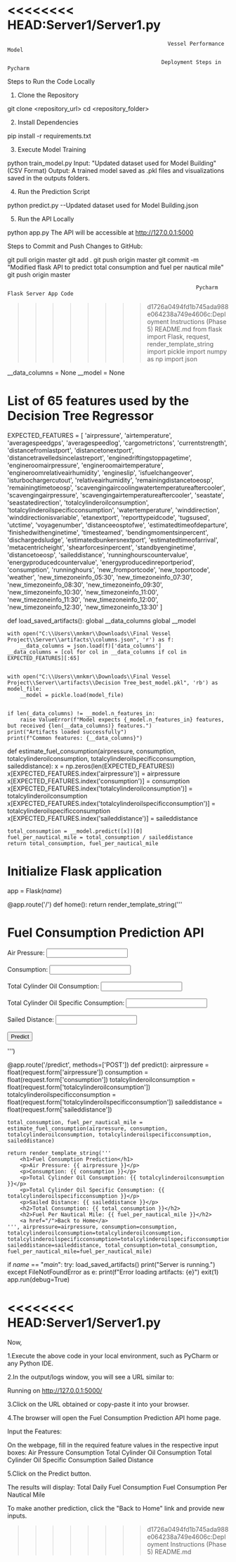 <<<<<<<< HEAD:Server1/Server1.py
========
                                                       Vessel Performance Model
                                                        
                                                     Deployment Steps in Pycharm


Steps to Run the Code Locally

1. Clone the Repository

git clone <repository_url>
cd <repository_folder>

2. Install Dependencies

pip install -r requirements.txt

3. Execute Model Training

python train_model.py
Input: "Updated dataset used for Model Building"(CSV Format)
Output: A trained model saved as .pkl files and visualizations saved in the outputs folders.

4. Run the Prediction Script

python predict.py --Updated dataset used for Model Building.json

5. Run the API Locally

python app.py
The API will be accessible at http://127.0.0.1:5000

Steps to Commit and Push Changes to GitHub:

git pull origin master 
git add .
git push origin master 
git commit -m "Modified flask API to predict total consumption and fuel per nautical mile"
git push origin master 


                                                                Pycharm Flask Server App Code



>>>>>>>> d1726a0494fd1b745ada988e064238a749e4606c:Deployment Instructions (Phase 5) README.md
from flask import Flask, request, render_template_string
import pickle
import numpy as np
import json



__data_columns = None
__model = None

# List of 65 features used by the Decision Tree Regressor
EXPECTED_FEATURES = [
    'airpressure', 'airtemperature', 'averagespeedgps', 'averagespeedlog', 'cargometrictons',
    'currentstrength', 'distancefromlastport', 'distancetonextport', 'distancetravelledsincelastreport',
    'enginedriftingstoppagetime', 'engineroomairpressure', 'engineroomairtemperature',
    'engineroomrelativeairhumidity', 'engineslip', 'isfuelchangeover', 'isturbochargercutout',
    'relativeairhumidity', 'remainingdistancetoeosp', 'remainingtimetoeosp',
    'scavengingaircoolingwatertemperatureaftercooler', 'scavengingairpressure',
    'scavengingairtemperatureaftercooler', 'seastate', 'seastatedirection', 'totalcylinderoilconsumption',
    'totalcylinderoilspecificconsumption', 'watertemperature', 'winddirection',
    'winddirectionisvariable', 'etanextport', 'reporttypeidcode', 'tugsused', 'utctime', 'voyagenumber',
    'distanceeosptofwe', 'estimatedtimeofdeparture', 'finishedwithenginetime', 'timesteamed',
    'bendingmomentsinpercent', 'dischargedsludge', 'estimatedbunkersnextport',
    'estimatedtimeofarrival', 'metacentricheight', 'shearforcesinpercent', 'standbyenginetime',
    'distancetoeosp', 'saileddistance', 'runninghourscountervalue', 'energyproducedcountervalue',
    'energyproducedinreportperiod', 'consumption', 'runninghours', 'new_fromportcode',
    'new_toportcode', 'weather', 'new_timezoneinfo_05:30', 'new_timezoneinfo_07:30',
    'new_timezoneinfo_08:30', 'new_timezoneinfo_09:30', 'new_timezoneinfo_10:30',
    'new_timezoneinfo_11:00', 'new_timezoneinfo_11:30', 'new_timezoneinfo_12:00',
    'new_timezoneinfo_12:30', 'new_timezoneinfo_13:30'
]

def load_saved_artifacts():
    global __data_columns
    global __model

    
    with open("C:\\Users\\mnkmr\\Downloads\\Final Vessel Project\\Server\\artifacts\\columns.json", 'r') as f:
        __data_columns = json.load(f)['data_columns']
    __data_columns = [col for col in __data_columns if col in EXPECTED_FEATURES][:65]

    
    with open("C:\\Users\\mnkmr\\Downloads\\Final Vessel Project\\Server\\artifacts\\Decision Tree_best_model.pkl", 'rb') as model_file:
        __model = pickle.load(model_file)

    
    if len(_data_columns) != __model.n_features_in:
        raise ValueError(f"Model expects {_model.n_features_in} features, but received {len(__data_columns)} features.")
    print("Artifacts loaded successfully")
    print(f"Common features: {__data_columns}")

def estimate_fuel_consumption(airpressure, consumption, totalcylinderoilconsumption, totalcylinderoilspecificconsumption, saileddistance):
    x = np.zeros(len(EXPECTED_FEATURES))
    x[EXPECTED_FEATURES.index('airpressure')] = airpressure
    x[EXPECTED_FEATURES.index('consumption')] = consumption
    x[EXPECTED_FEATURES.index('totalcylinderoilconsumption')] = totalcylinderoilconsumption
    x[EXPECTED_FEATURES.index('totalcylinderoilspecificconsumption')] = totalcylinderoilspecificconsumption
    x[EXPECTED_FEATURES.index('saileddistance')] = saileddistance

    total_consumption = __model.predict([x])[0]
    fuel_per_nautical_mile = total_consumption / saileddistance
    return total_consumption, fuel_per_nautical_mile

# Initialize Flask application
app = Flask(_name_)

@app.route('/')
def home():
    return render_template_string('''
        <h1>Fuel Consumption Prediction API</h1>
        <form action="/predict" method="post">
            <label for="airpressure">Air Pressure:</label>
            <input type="text" id="airpressure" name="airpressure"><br><br>
            <label for="consumption">Consumption:</label>
            <input type="text" id="consumption" name="consumption"><br><br>
            <label for="totalcylinderoilconsumption">Total Cylinder Oil Consumption:</label>
            <input type="text" id="totalcylinderoilconsumption" name="totalcylinderoilconsumption"><br><br>
            <label for="totalcylinderoilspecificconsumption">Total Cylinder Oil Specific Consumption:</label>
            <input type="text" id="totalcylinderoilspecificconsumption" name="totalcylinderoilspecificconsumption"><br><br>
            <label for="saileddistance">Sailed Distance:</label>
            <input type="text" id="saileddistance" name="saileddistance"><br><br>
            <input type="submit" value="Predict">
        </form>
    ''')

@app.route('/predict', methods=['POST'])
def predict():
    airpressure = float(request.form['airpressure'])
    consumption = float(request.form['consumption'])
    totalcylinderoilconsumption = float(request.form['totalcylinderoilconsumption'])
    totalcylinderoilspecificconsumption = float(request.form['totalcylinderoilspecificconsumption'])
    saileddistance = float(request.form['saileddistance'])

    total_consumption, fuel_per_nautical_mile = estimate_fuel_consumption(airpressure, consumption, totalcylinderoilconsumption, totalcylinderoilspecificconsumption, saileddistance)

    return render_template_string('''
        <h1>Fuel Consumption Prediction</h1>
        <p>Air Pressure: {{ airpressure }}</p>
        <p>Consumption: {{ consumption }}</p>
        <p>Total Cylinder Oil Consumption: {{ totalcylinderoilconsumption }}</p>
        <p>Total Cylinder Oil Specific Consumption: {{ totalcylinderoilspecificconsumption }}</p>
        <p>Sailed Distance: {{ saileddistance }}</p>
        <h2>Total Consumption: {{ total_consumption }}</h2>
        <h2>Fuel Per Nautical Mile: {{ fuel_per_nautical_mile }}</h2>
        <a href="/">Back to Home</a>
    ''', airpressure=airpressure, consumption=consumption, totalcylinderoilconsumption=totalcylinderoilconsumption, totalcylinderoilspecificconsumption=totalcylinderoilspecificconsumption, saileddistance=saileddistance, total_consumption=total_consumption, fuel_per_nautical_mile=fuel_per_nautical_mile)

if _name_ == "_main_":
    try:
        load_saved_artifacts()
        print("Server is running.")
    except FileNotFoundError as e:
        print(f"Error loading artifacts: {e}")
        exit(1)
    app.run(debug=True)


<<<<<<<< HEAD:Server1/Server1.py
========

Now,

1.Execute the above code in your local environment, such as PyCharm or any Python IDE.

2.In the output/logs window, you will see a URL similar to:

Running on http://127.0.0.1:5000/

3.Click on the URL obtained or copy-paste it into your browser.


4.The browser will open the Fuel Consumption Prediction API home page.

Input the Features:

On the webpage, fill in the required feature values in the respective input boxes:
Air Pressure
Consumption
Total Cylinder Oil Consumption
Total Cylinder Oil Specific Consumption
Sailed Distance

5.Click on the Predict button.

The results will display:
Total Daily Fuel Consumption
Fuel Consumption Per Nautical Mile

To make another prediction, click the "Back to Home" link and provide new inputs.



>>>>>>>> d1726a0494fd1b745ada988e064238a749e4606c:Deployment Instructions (Phase 5) README.md
